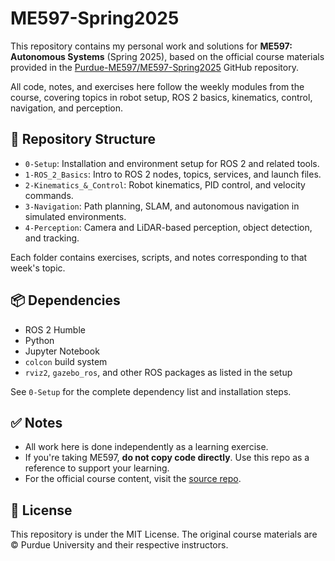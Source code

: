 # ME597-Spring2025

This repository contains my personal work and solutions for **ME597: Autonomous Systems** (Spring 2025), based on the official course materials provided in the [Purdue-ME597/ME597-Spring2025](https://github.com/Purdue-ME597/ME597-Spring2025) GitHub repository.

All code, notes, and exercises here follow the weekly modules from the course, covering topics in robot setup, ROS 2 basics, kinematics, control, navigation, and perception.

## 📁 Repository Structure

- `0-Setup`: Installation and environment setup for ROS 2 and related tools.
- `1-ROS_2_Basics`: Intro to ROS 2 nodes, topics, services, and launch files.
- `2-Kinematics_&_Control`: Robot kinematics, PID control, and velocity commands.
- `3-Navigation`: Path planning, SLAM, and autonomous navigation in simulated environments.
- `4-Perception`: Camera and LiDAR-based perception, object detection, and tracking.

Each folder contains exercises, scripts, and notes corresponding to that week's topic.

## 📦 Dependencies

- ROS 2 Humble
- Python
- Jupyter Notebook
- `colcon` build system
- `rviz2`, `gazebo_ros`, and other ROS packages as listed in the setup

See `0-Setup` for the complete dependency list and installation steps.

## ✅ Notes

- All work here is done independently as a learning exercise.
- If you're taking ME597, **do not copy code directly**. Use this repo as a reference to support your learning.
- For the official course content, visit the [source repo](https://github.com/Purdue-ME597/ME597-Spring2025).

## 📖 License

This repository is under the MIT License. The original course materials are © Purdue University and their respective instructors.
